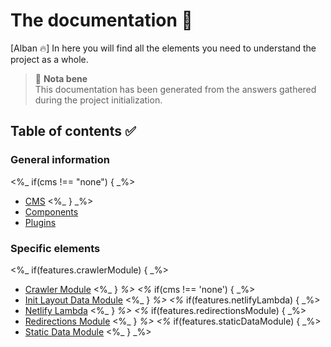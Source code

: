 # The documentation 📝

[Alban 🔥] In here you will find all the elements you need to understand the project as a whole.

> 🚨 **Nota bene**  
> This documentation has been generated from the answers gathered during the project initialization.

## Table of contents ✅

### General information
<%_ if(cms !== "none") { _%>
-   [CMS](./cms)
<%_ } _%>
-   [Components](./components)
-   [Plugins](./plugins)

### Specific elements
<%_ if(features.crawlerModule) { _%>
-   [Crawler Module](./custom-nuxt-modules/Crawler.md)
<%_ } _%>
<%_ if(cms !== 'none') { _%>
-   [Init Layout Data Module](./custom-nuxt-modules/InitLayoutData.md)
<%_ } _%>
<%_ if(features.netlifyLambda) { _%>
-   [Netlify Lambda](./netlify/Lambda.md)
<%_ } _%>
<%_ if(features.redirectionsModule) { _%>
-   [Redirections Module](./custom-nuxt-modules/Redirections.md)
<%_ } _%>
<%_ if(features.staticDataModule) { _%>
-   [Static Data Module](./custom-nuxt-modules/StaticData.md)
<%_ } _%>

